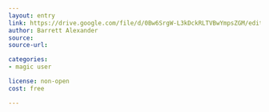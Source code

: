 ```yaml
---
layout: entry
link: https://drive.google.com/file/d/0Bw6SrgW-L3kDckRLTVBwYmpsZGM/edit
author: Barrett Alexander
source:
source-url:

categories:
- magic user

license: non-open
cost: free

---
```

